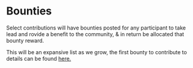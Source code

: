 # Bounties

Select contributions will have bounties posted for any participant to take lead and rovide a benefit to the community, & in return be allocated that bounty reward. 

This will be an expansive list as we grow, the first bounty to contribute to details can be found [here.](https://github.com/terpnetwork/scavenger-hunt)
